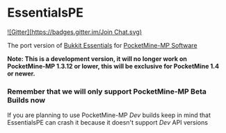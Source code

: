 EssentialsPE
================
[![Gitter](https://badges.gitter.im/Join Chat.svg)](https://gitter.im/LegendOfMCPE/EssentialsPE?utm_source=badge&utm_medium=badge&utm_campaign=pr-badge&utm_content=badge)

The port version of [Bukkit Essentials](http://dev.bukkit.org/bukkit-plugins/essentials/) for [PocketMine-MP Software](http://http://www.pocketmine.net/)

**Note: 
This is a development version, it will no longer work on PocketMine-MP 1.3.12 or lower, this will be exclusive for PocketMine 1.4 or newer.**

### Remember that we will only support PocketMine-MP Beta Builds now
If you are planning to use PocketMine-MP _Dev_ builds keep in mind that EssentialsPE can crash it because it doesn't support _Dev_ API versions
